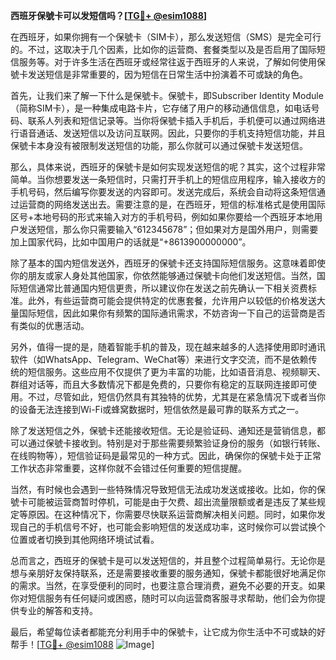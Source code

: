 **西班牙保號卡可以发短信吗？[[TG💪+ @esim1088](https://t.me/s/esim1088)]**

在西班牙，如果你拥有一个保號卡（SIM卡），那么发送短信（SMS）是完全可行的。不过，这取决于几个因素，比如你的运营商、套餐类型以及是否启用了国际短信服务等。对于许多生活在西班牙或经常往返于西班牙的人来说，了解如何使用保號卡发送短信是非常重要的，因为短信在日常生活中扮演着不可或缺的角色。

首先，让我们来了解一下什么是保號卡。保號卡，即Subscriber Identity Module（简称SIM卡），是一种集成电路卡片，它存储了用户的移动通信信息，如电话号码、联系人列表和短信记录等。当你将保號卡插入手机后，手机便可以通过网络进行语音通话、发送短信以及访问互联网。因此，只要你的手机支持短信功能，并且保號卡本身没有被限制发送短信的功能，那么你就可以通过保號卡发送短信。

那么，具体来说，西班牙的保號卡是如何实现发送短信的呢？其实，这个过程非常简单。当你想要发送一条短信时，只需打开手机上的短信应用程序，输入接收方的手机号码，然后编写你要发送的内容即可。发送完成后，系统会自动将这条短信通过运营商的网络发送出去。需要注意的是，在西班牙，短信的标准格式是使用国际区号+本地号码的形式来输入对方的手机号码，例如如果你要给一个西班牙本地用户发送短信，那么你只需要输入“612345678”；但如果对方是国外用户，则需要加上国家代码，比如中国用户的话就是“+8613900000000”。

除了基本的国内短信发送外，西班牙的保號卡还支持国际短信服务。这意味着即使你的朋友或家人身处其他国家，你依然能够通过保號卡向他们发送短信。当然，国际短信通常比普通国内短信更贵，所以建议你在发送之前先确认一下相关资费标准。此外，有些运营商可能会提供特定的优惠套餐，允许用户以较低的价格发送大量国际短信，因此如果你有频繁的国际通讯需求，不妨咨询一下自己的运营商是否有类似的优惠活动。

另外，值得一提的是，随着智能手机的普及，现在越来越多的人选择使用即时通讯软件（如WhatsApp、Telegram、WeChat等）来进行文字交流，而不是依赖传统的短信服务。这些应用不仅提供了更为丰富的功能，比如语音消息、视频聊天、群组对话等，而且大多数情况下都是免费的，只要你有稳定的互联网连接即可使用。不过，尽管如此，短信仍然具有其独特的优势，尤其是在紧急情况下或者当你的设备无法连接到Wi-Fi或蜂窝数据时，短信依然是最可靠的联系方式之一。

除了发送短信之外，保號卡还能接收短信。无论是验证码、通知还是营销信息，都可以通过保號卡接收到。特别是对于那些需要频繁验证身份的服务（如银行转账、在线购物等），短信验证码是最常见的一种方式。因此，确保你的保號卡处于正常工作状态非常重要，这样你就不会错过任何重要的短信提醒。

当然，有时候也会遇到一些特殊情况导致短信无法成功发送或接收。比如，你的保號卡可能被运营商暂时停机，可能是由于欠费、超出流量限额或者是违反了某些规定等原因。在这种情况下，你需要尽快联系运营商解决相关问题。同时，如果你发现自己的手机信号不好，也可能会影响短信的发送成功率，这时候你可以尝试换个位置或者切换到其他网络环境试试看。

总而言之，西班牙的保號卡是可以发送短信的，并且整个过程简单易行。无论你是想与亲朋好友保持联系，还是需要接收重要的服务通知，保號卡都能很好地满足你的需求。当然，在享受便利的同时，也要注意合理消费，避免不必要的开支。如果你对短信服务有任何疑问或困惑，随时可以向运营商客服寻求帮助，他们会为你提供专业的解答和支持。

最后，希望每位读者都能充分利用手中的保號卡，让它成为你生活中不可或缺的好帮手！[[TG💪+ @esim1088](https://t.me/s/esim1088) ![Image](https://i.postimg.cc/4NQfJmqS/Snipaste-2025-05-13-00-14-12.png)]